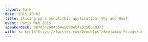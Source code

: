 ```yaml
---
layout: talk
date: 2015-10-02
title: Slicing up a monolithic application: Why and How?
event: Paris Web 2015
speakerdeck: a87d3a2604d54e50b0eb4a3156ba0373
with: <a href="https://twitter.com/bench1ps">Benjamin Fraud</a>
---
```


